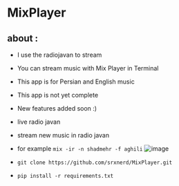 # MixPlayer
## about :
- I use the radiojavan to stream
- You can stream music with Mix Player in Terminal 
- This app is for Persian and English music
- This app is not yet complete
- New features added soon :)
- live radio javan 
- stream new music in radio javan 
- for example `mix -ir -n shadmehr -f aghili`
![image](https://user-images.githubusercontent.com/46731929/70409278-762c0380-1a60-11ea-9d5e-c04917bd1df1.png)


- `git clone https://github.com/srxnerd/MixPlayer.git`
- `pip install -r requirements.txt`
